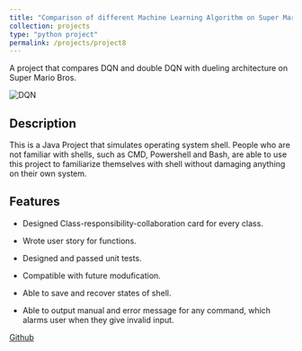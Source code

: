 ```yaml
---
title: "Comparison of different Machine Learning Algorithm on Super Mario Bros."
collection: projects
type: "python project"
permalink: /projects/project8
---
```


A project that compares DQN and double DQN with dueling architecture on Super Mario Bros.

![DQN](/images/DQN.png)

Description
------
This is a Java Project that simulates operating system shell. People who are not familiar with shells, such as CMD, Powershell and Bash, are able to use this project to familiarize themselves with shell without damaging anything on their own system.

Features
------
* Designed Class-responsibility-collaboration card for every class.

* Wrote user story for functions.

* Designed and passed unit tests.

* Compatible with future modufication.

* Able to save and recover states of shell.

* Able to output manual and error message for any command, which alarms user when they give invalid input.

[Github](https://github.com/DuHan332/OS-Shell-Clone)
